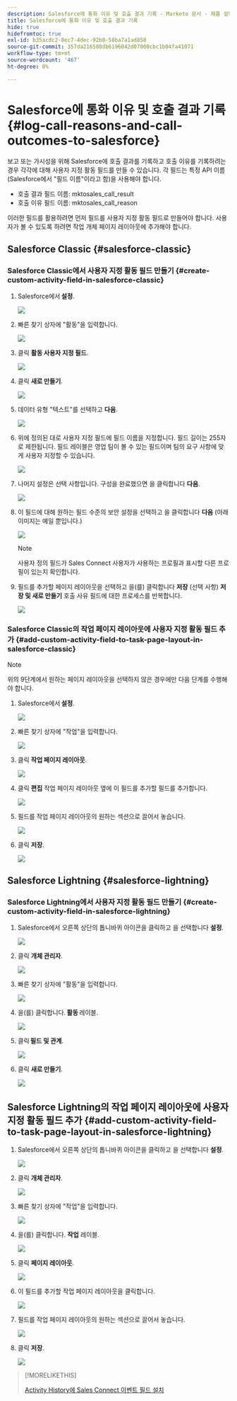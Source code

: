 ```yaml
---
description: Salesforce에 통화 이유 및 호출 결과 기록 - Marketo 문서 - 제품 설명서
title: Salesforce에 통화 이유 및 호출 결과 기록
hide: true
hidefromtoc: true
exl-id: b35acdc2-8ec7-4dec-92b8-58ba7a1ad858
source-git-commit: 357da216508db6196042d07000cbc1b04fa41071
workflow-type: tm+mt
source-wordcount: '467'
ht-degree: 0%

---
```


# Salesforce에 통화 이유 및 호출 결과 기록 {#log-call-reasons-and-call-outcomes-to-salesforce}

보고 또는 가시성을 위해 Salesforce에 호출 결과를 기록하고 호출 이유를 기록하려는 경우 각각에 대해 사용자 지정 활동 필드를 만들 수 있습니다. 각 필드는 특정 API 이름(Salesforce에서 &quot;필드 이름&quot;이라고 함)을 사용해야 합니다.

* 호출 결과 필드 이름: mktosales_call_result
* 호출 이유 필드 이름: mktosales_call_reason

이러한 필드를 활용하려면 먼저 필드를 사용자 지정 활동 필드로 만들어야 합니다. 사용자가 볼 수 있도록 하려면 작업 개체 페이지 레이아웃에 추가해야 합니다.

## Salesforce Classic {#salesforce-classic}

### Salesforce Classic에서 사용자 지정 활동 필드 만들기  {#create-custom-activity-field-in-salesforce-classic}

1. Salesforce에서 **설정**.

   ![](assets/log-call-reasons-and-call-outcomes-to-salesforce-1.png)

1. 빠른 찾기 상자에 &quot;활동&quot;을 입력합니다.

   ![](assets/log-call-reasons-and-call-outcomes-to-salesforce-2.png)

1. 클릭 **활동 사용자 지정 필드**.

   ![](assets/log-call-reasons-and-call-outcomes-to-salesforce-3.png)

1. 클릭 **새로 만들기**.

   ![](assets/log-call-reasons-and-call-outcomes-to-salesforce-4.png)

1. 데이터 유형 &quot;텍스트&quot;를 선택하고 **다음**.

   ![](assets/log-call-reasons-and-call-outcomes-to-salesforce-5.png)

1. 위에 정의된 대로 사용자 지정 필드에 필드 이름을 지정합니다. 필드 길이는 255자로 제한됩니다. 필드 레이블은 영업 팀이 볼 수 있는 필드이며 팀의 요구 사항에 맞게 사용자 지정할 수 있습니다.

   ![](assets/log-call-reasons-and-call-outcomes-to-salesforce-6.png)

1. 나머지 설정은 선택 사항입니다. 구성을 완료했으면 을 클릭합니다 **다음**.

   ![](assets/log-call-reasons-and-call-outcomes-to-salesforce-7.png)

1. 이 필드에 대해 원하는 필드 수준의 보안 설정을 선택하고 을 클릭합니다 **다음** (아래 이미지는 예일 뿐입니다.)

   ![](assets/log-call-reasons-and-call-outcomes-to-salesforce-8.png)

   >[!NOTE]
   >
   >사용자 정의 필드가 Sales Connect 사용자가 사용하는 프로필과 표시할 다른 프로필이 있는지 확인합니다.

1. 필드를 추가할 페이지 레이아웃을 선택하고 을(를) 클릭합니다 **저장** (선택 사항) **저장 및 새로 만들기** 호출 사유 필드에 대한 프로세스를 반복합니다.

   ![](assets/log-call-reasons-and-call-outcomes-to-salesforce-9.png)

### Salesforce Classic의 작업 페이지 레이아웃에 사용자 지정 활동 필드 추가 {#add-custom-activity-field-to-task-page-layout-in-salesforce-classic}

>[!NOTE]
>
>위의 9단계에서 원하는 페이지 레이아웃을 선택하지 않은 경우에만 다음 단계를 수행해야 합니다.

1. Salesforce에서 **설정**.

   ![](assets/log-call-reasons-and-call-outcomes-to-salesforce-10.png)

1. 빠른 찾기 상자에 &quot;작업&quot;을 입력합니다.

   ![](assets/log-call-reasons-and-call-outcomes-to-salesforce-11.png)

1. 클릭 **작업 페이지 레이아웃**.

   ![](assets/log-call-reasons-and-call-outcomes-to-salesforce-12.png)

1. 클릭 **편집** 작업 페이지 레이아웃 옆에 이 필드를 추가할 필드를 추가합니다.

   ![](assets/log-call-reasons-and-call-outcomes-to-salesforce-13.png)

1. 필드를 작업 페이지 레이아웃의 원하는 섹션으로 끌어서 놓습니다.

   ![](assets/log-call-reasons-and-call-outcomes-to-salesforce-14.png)

1. 클릭 **저장**.

   ![](assets/log-call-reasons-and-call-outcomes-to-salesforce-15.png)

## Salesforce Lightning {#salesforce-lightning}

### Salesforce Lightning에서 사용자 지정 활동 필드 만들기 {#create-custom-activity-field-in-salesforce-lightning}

1. Salesforce에서 오른쪽 상단의 톱니바퀴 아이콘을 클릭하고 을 선택합니다 **설정**.

   ![](assets/log-call-reasons-and-call-outcomes-to-salesforce-16.png)

1. 클릭 **개체 관리자**.

   ![](assets/log-call-reasons-and-call-outcomes-to-salesforce-17.png)

1. 빠른 찾기 상자에 &quot;활동&quot;을 입력합니다.

   ![](assets/log-call-reasons-and-call-outcomes-to-salesforce-18.png)

1. 을(를) 클릭합니다. **활동** 레이블.

   ![](assets/log-call-reasons-and-call-outcomes-to-salesforce-19.png)

1. 클릭 **필드 및 관계**.

   ![](assets/log-call-reasons-and-call-outcomes-to-salesforce-20.png)

1. 클릭 **새로 만들기**.

   ![](assets/log-call-reasons-and-call-outcomes-to-salesforce-21.png)

## Salesforce Lightning의 작업 페이지 레이아웃에 사용자 지정 활동 필드 추가 {#add-custom-activity-field-to-task-page-layout-in-salesforce-lightning}

1. Salesforce에서 오른쪽 상단의 톱니바퀴 아이콘을 클릭하고 을 선택합니다 **설정**.

   ![](assets/log-call-reasons-and-call-outcomes-to-salesforce-22.png)

1. 클릭 **개체 관리자**.

   ![](assets/log-call-reasons-and-call-outcomes-to-salesforce-23.png)

1. 빠른 찾기 상자에 &quot;작업&quot;을 입력합니다.

   ![](assets/log-call-reasons-and-call-outcomes-to-salesforce-24.png)

1. 을(를) 클릭합니다. **작업** 레이블.

   ![](assets/log-call-reasons-and-call-outcomes-to-salesforce-25.png)

1. 클릭 **페이지 레이아웃**.

   ![](assets/log-call-reasons-and-call-outcomes-to-salesforce-26.png)

1. 이 필드를 추가할 작업 페이지 레이아웃을 클릭합니다.

   ![](assets/log-call-reasons-and-call-outcomes-to-salesforce-27.png)

1. 필드를 작업 페이지 레이아웃의 원하는 섹션으로 끌어서 놓습니다.

   ![](assets/log-call-reasons-and-call-outcomes-to-salesforce-28.png)

1. 클릭 **저장**.

   ![](assets/log-call-reasons-and-call-outcomes-to-salesforce-29.png)

>[!MORELIKETHIS]
>
>[Activity History에 Sales Connect 이벤트 필드 설치](/help/marketo/product-docs/marketo-sales-connect/crm/salesforce-customization/install-sales-connect-event-fields-on-activity-history.md)
